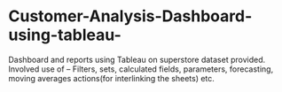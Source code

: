 # Customer-Analysis-Dashboard-using-tableau-
Dashboard and reports using Tableau on superstore dataset provided. Involved use of – Filters, sets, calculated fields, parameters, forecasting, moving averages actions(for interlinking the sheets) etc.
